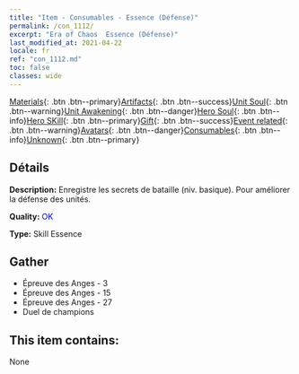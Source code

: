 ```yaml
---
title: "Item - Consumables - Essence (Défense)"
permalink: /con_1112/
excerpt: "Era of Chaos  Essence (Défense)"
last_modified_at: 2021-04-22
locale: fr
ref: "con_1112.md"
toc: false
classes: wide
---
```

 [Materials](/ItemsFR/){: .btn .btn--primary}[Artifacts](/ItemsFR/Artifacts/){: .btn .btn--success}[Unit Soul](/ItemsFR/UnitSoul/){: .btn .btn--warning}[Unit Awakening](/ItemsFR/UnitAwakening/){: .btn .btn--danger}[Hero Soul](/ItemsFR/HeroSoul/){: .btn .btn--info}[Hero SKill](/ItemsFR/HeroSkill/){: .btn .btn--primary}[Gift](/ItemsFR/Gift/){: .btn .btn--success}[Event related](/ItemsFR/Events/){: .btn .btn--warning}[Avatars](/ItemsFR/Avatars/){: .btn .btn--danger}[Consumables](/ItemsFR/Consumables/){: .btn .btn--info}[Unknown](/ItemsFR/Unknown/){: .btn .btn--primary}

## Détails
 **Description:** Enregistre les secrets de bataille (niv. basique). Pour améliorer la défense des unités.

 **Quality:** <span style="color: #0000CD">OK</span>

 **Type:** Skill Essence

## Gather

*    Épreuve des Anges - 3 
*    Épreuve des Anges - 15 
*    Épreuve des Anges - 27 
*    Duel de champions 

## This item contains:

  None

